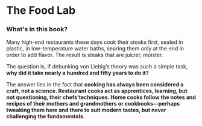 # The Food Lab

### What's in this book?

Many high-end restaurants these days cook their steaks first, sealed in plastic, in low-temperature water baths, searing them
only at the end in order to add flavor. The result is steaks that are juicier, moister.

The question is, if debunking von Liebig’s theory was such a simple task, **why did it take nearly a hundred and fifty years to do it?**

The answer lies in the fact that **cooking has always been considered a craft, not a science. Restaurant cooks act as apprentices, learning, but not questioning, their chefs’techniques. Home cooks follow the notes and recipes of their mothers and grandmothers or cookbooks—perhaps tweaking them here and there to suit modern tastes, but never challenging the fundamentals.**

